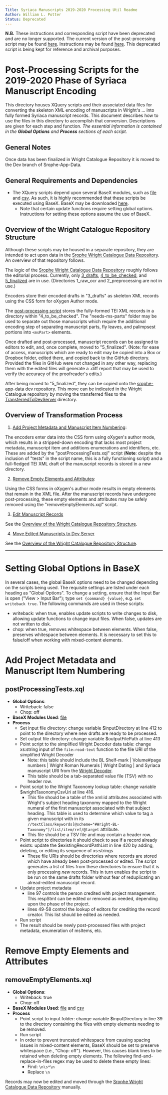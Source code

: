 ```yaml
---
Title: Syriaca Manuscripts 2019-2020 Processing Util Readme
Author: William L. Potter
Status: Deprecated
---
```


**N.B.** These instructions and corresponding script have been deprecated and are no longer supported. The current version of the post-processing script may be found [here](https://github.com/srophe/wright-catalogue/blob/master/drivers/mss-post-processing-driver.xq). Instructions may be found [here](https://github.com/srophe/wright-catalogue/wiki/Post-Processing-Drafted-Manuscript-Records). This deprecated script is being kept for reference and archival purposes.

# Post-Processing Scripts for the 2019-2020 Phase of Syriaca Manuscript Encoding

This directory houses XQuery scripts and their associated data files for converting the skeleton XML encoding of manuscripts in Wright's ... into fully formed Syriaca manuscript records. This document describes how to use the files in this directory to accomplish that conversion. Descriptions are given for each step and function. _The essential information is contained in the **Global Options** and **Process** sections of each script._

## General Notes

Once data has been finalized in Wright Catalogue Repository it is moved to the Dev branch of Srophe-App-Data.

## General Requirements and Dependencies

- The XQuery scripts depend upon several BaseX modules, such as [file](https://docs.basex.org/wiki/File_Module) and [csv](https://docs.basex.org/wiki/CSV_Module). As such, it is highly recommended that these scripts be executed using BaseX. BaseX may be downloaded [here](http://basex.org/download/).
  - Note that certain update functions require setting global options. Instructions for setting these options assume the use of BaseX.

## Overview of the Wright Catalogue Repository Structure

Although these scripts may be housed in a separate repository, they are intended to act upon data in the [Srophe Wright Catalogue Data Repository](https://github.com/srophe/wright-catalogue/tree/master/data). An overview of that repository follows.

The logic of the [Srophe Wright Catalogue Data Repository](https://github.com/srophe/wright-catalogue/tree/master/data) roughly follows the editorial process. Currently, only [3_drafts](https://github.com/srophe/wright-catalogue/tree/master/data/3_drafts), [4_to_be_checked](https://github.com/srophe/wright-catalogue/tree/master/data/4_to_be_checked), and [5_finalized](https://github.com/srophe/wright-catalogue/tree/master/data/5_finalized) are in use. (Directories 1_raw_ocr and 2_preprocessing are not in use.)

Encoders store their encoded drafts in "3_drafts" as skeleton XML records using the CSS form for oXygen Author mode.

The [post-processing script](#add-project-metadata-and-manuscript-item-numbering) stores the fully-formed TEI XML records in a directory within "4_to_be_checked". The "needs-ms-parts" folder may be used to separate out those manuscripts which require the additional encoding step of separating manuscript parts, fly leaves, and palimpsest portions into `<msPart>` elements.

Once drafted and post-processed, manuscript records can be assigned to editors to edit, and, once complete, moved to "5_finalized". (Note: for ease of access, manuscripts which are ready to edit may be copied into a Box or Dropbox folder, edited there, and copied back to the GitHub directory. Provided the files in GitHub were not changed in any other way, replacing them with the edited files will generate a .diff report that may be used to verify the accuracy of the proofreader's edits.)

After being moved to "5_finalized", they can be copied onto the [srophe-app-data dev repository](https://github.com/srophe/srophe-app-data/tree/dev/data/manuscripts/tei). This move can be indicated in the Wright Catalogue repository by moving the transferred files to the [TransferredToDevServer](https://github.com/srophe/wright-catalogue/tree/master/data/5_finalized/TransferredToDevServer) directory.


## Overview of Transformation Process

1. [Add Project Metadata and Manuscript Item Numbering](#add-project-metadata-and-manuscript-item-numbering):

The encoders enter data into the CSS form using oXygen's author mode, which results in a stripped-down encoding that lacks most project metadata, manuscript item and additions enumerations and identifiers, etc. These are added by the "postProcessingTests.xql" script (**Note**: despite the inclusion of "tests" in the script name, this is a fully functioning script) and a full-fledged TEI XML draft of the manuscript records is stored in a new directory.

2. [Remove Empty Elements and Attributes](#remove-empty-elements-and-attributes):

Using the CSS forms in oXygen's author mode results in empty elements that remain in the XML file. After the manuscript records have undergone post-processing, these empty elements and attributes may be safely removed using the "removeEmptyElements.xql" script.

3. [Edit Manuscript Records](#edit-manuscript-records)

See the [Overview of the Wright Catalogue Repository Structure](#overview-of-the-wright-catalogue-repository-structure).

4. [Move Edited Manuscripts to Dev Server](#move-edited-manuscripts-to-dev-server)

See the [Overview of the Wright Catalogue Repository Structure](#overview-of-the-wright-catalogue-repository-structure).

----

# Setting Global Options in BaseX

In several cases, the global BaseX options need to be changed depending on the scripts being used. The requisite settings are listed under each heading as "Global Options". To change a setting, ensure that the Input Bar is open ("View > Input Bar"); type `set {command} {value}`, e.g. `set writeback true`. The following commands are used in these scripts:

- writeback: when true, enables update scripts to write changes to disk, allowing update functions to change input files. When false, updates are not written to disk.
- chop: when true, removes whitespace between elements. When false, preserves whitespace between elements. It is necessary to set this to false/off when working with mixed-content elements.

# Add Project Metadata and Manuscript Item Numbering

## postProcessingTests.xql
- **Global Options**:
  - Writeback: false
  - Chop: off
- **BaseX Modules Used**: [file](https://docs.basex.org/wiki/File_Module)
- **Process**
  - Set input file directory: change variable $inputDirectory at line 412 to point to the directory where new drafts are ready to be processed.
  - Set output file directory: change variable $outputFilePath at line 413
  - Point script to the simplified Wright Decoder data table: change xs:string input of the `file:read-text` function to the file URI of the simplified Wright Decoder
    - Note: this table should include the BL Shelf-mark | Volume#page numbers | Wright Roman Numerals | Wright Dating | and Syriaca manuscript URI from the [Wright Decoder](https://docs.google.com/spreadsheets/d/183Sm8nyRtlE2Ucl5JyLg4_RvXSgTF-xB0ceacj2n3BY/edit#gid=0).
    - This table should be a tab-separated value file (TSV) with no header row.
  - Point script to the Wright Taxonomy lookup table: change variable $wrightTaxonomyCsvUri at line 416.
    - This file should be a table of the xml:id attributes associated with Wright's subject heading taxonomy mapped to the Wright numeral of the first manuscript associated with that subject heading. This table is used to determine which value to tag a given manuscript with in its `//textClass/keywords[@scheme="#Wright-BL-Taxonomy"]/list/item/ref/@target` attribute.
    - This file should be a TSV file and may contain a header row.
  - Point script to directories it should check to see if a record already exists: update the $existingRecordPathList in line 420 by adding, deleting, or editing its sequence of xs:strings
    - These file URIs should be directories where records are stored which have already been post-processed or edited. The script generates a list of files from these directories to ensure that it is only processing _new_ records. This in turn enables the script to be run on the same drafts folder without fear of reduplicating an alread-edited manuscript record.
  - Update project metadata
    - line 97 controls the person credited with project management. This respStmt can be edited or removed as needed, depending upon the phase of the project.
    - lines 49-58 control the lookup of editors for crediting the record creator. This list should be edited as needed.
  - Run script
  - The result should be newly post-processed files with project metadata, enumeration of msItems, etc.


# Remove Empty Elements and Attributes

## removeEmptyElements.xql

- **Global Options**:
  - Writeback: true
  - Chop: off
- **BaseX Modules Used**: [file](https://docs.basex.org/wiki/File_Module) and [csv](https://docs.basex.org/wiki/CSV_Module)
- **Process**
  - Point script to input folder: change variable $inputDirectory in line 39 to the directory containing the files with empty elements needing to be removed.
  - Run script
  - In order to prevent truncated whitespace from causing spacing issues in mixed-content elements, BaseX should be set to preserve whitespace (i.e., "Chop: off"). However, this causes blank lines to be retained when deleting empty elements. The following find-and-replace-in-files regex may be used to delete these empty lines:
    - Find: `\n\s*\n`
    - Replace `\n`

Records may now be edited and moved through the [Srophe Wright Catalogue Data Repository](https://github.com/srophe/wright-catalogue/tree/master/data) manually.

